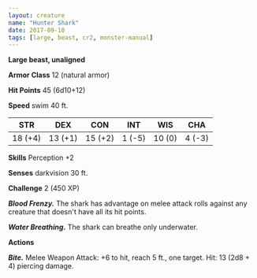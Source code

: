 ```yaml
---
layout: creature
name: "Hunter Shark"
date: 2017-09-10
tags: [large, beast, cr2, monster-manual]
---
```


**Large beast, unaligned**

**Armor Class** 12 (natural armor)

**Hit Points** 45 (6d10+12)

**Speed** swim 40 ft.

|   STR   |   DEX   |   CON   |   INT   |   WIS   |   CHA   |
|:-----:|:-----:|:-----:|:-----:|:-----:|:-----:|
| 18 (+4) | 13 (+1) | 15 (+2) | 1 (-5) | 10 (0) | 4 (-3) |

**Skills** Perception +2

**Senses** darkvision 30 ft.

**Challenge** 2 (450 XP)

***Blood Frenzy.*** The shark has advantage on melee attack rolls against any creature that doesn't have all its hit points.

***Water Breathing.*** The shark can breathe only underwater.

**Actions**

***Bite.*** Melee Weapon Attack: +6 to hit, reach 5 ft., one target. Hit: 13 (2d8 + 4) piercing damage.

